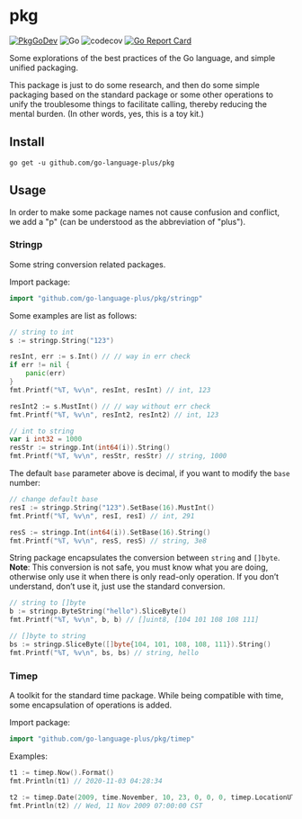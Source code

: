 # pkg

[![PkgGoDev](https://pkg.go.dev/badge/github.com/go-language-plus/pkg)](https://pkg.go.dev/github.com/go-language-plus/pkg)
![Go](https://github.com/go-language-plus/pkg/workflows/Go/badge.svg?branch=main)
![codecov](https://codecov.io/gh/go-language-plus/pkg/branch/main/graph/badge.svg)
[![Go Report Card](https://goreportcard.com/badge/github.com/go-language-plus/pkg)](https://goreportcard.com/report/github.com/go-language-plus/pkg)

Some explorations of the best practices of the Go language, and simple unified packaging.

This package is just to do some research, and then do some simple packaging based on the standard package or some other operations to unify the troublesome things to facilitate calling, thereby reducing the mental burden. (In other words, yes, this is a toy kit.)

## Install
```
go get -u github.com/go-language-plus/pkg
```

## Usage

In order to make some package names not cause confusion and conflict, we add a "p" (can be understood as the abbreviation of "plus").

### Stringp
Some string conversion related packages.

Import package:
```go
import "github.com/go-language-plus/pkg/stringp"
```

Some examples are list as follows:
```go
// string to int
s := stringp.String("123")

resInt, err := s.Int() // // way in err check
if err != nil {
    panic(err)
}
fmt.Printf("%T, %v\n", resInt, resInt) // int, 123

resInt2 := s.MustInt() // // way without err check
fmt.Printf("%T, %v\n", resInt2, resInt2) // int, 123

// int to string
var i int32 = 1000
resStr := stringp.Int(int64(i)).String()
fmt.Printf("%T, %v\n", resStr, resStr) // string, 1000
```
The default `base` parameter above is decimal, if you want to modify the `base` number:
```go
// change default base
resI := stringp.String("123").SetBase(16).MustInt()
fmt.Printf("%T, %v\n", resI, resI) // int, 291

resS := stringp.Int(int64(i)).SetBase(16).String()
fmt.Printf("%T, %v\n", resS, resS) // string, 3e8
```
String package encapsulates the conversion between `string` and `[]byte`. **Note**: This conversion is not safe, you must know what you are doing, otherwise only use it when there is only read-only operation. If you don’t understand, don’t use it, just use the standard conversion.
```go
// string to []byte
b := stringp.ByteString("hello").SliceByte()
fmt.Printf("%T, %v\n", b, b) // []uint8, [104 101 108 108 111]

// []byte to string
bs := stringp.SliceByte([]byte{104, 101, 108, 108, 111}).String()
fmt.Printf("%T, %v\n", bs, bs) // string, hello
```

### Timep
A toolkit for the standard time package. While being compatible with time, some encapsulation of operations is added.

Import package:
```go
import "github.com/go-language-plus/pkg/timep"
```

Examples:
```go
t1 := timep.Now().Format()
fmt.Println(t1) // 2020-11-03 04:28:34

t2 := timep.Date(2009, time.November, 10, 23, 0, 0, 0, timep.LocationUTC).Location("Asia/Shanghai").Layout(time.RFC1123).Format()
fmt.Println(t2) // Wed, 11 Nov 2009 07:00:00 CST
```
